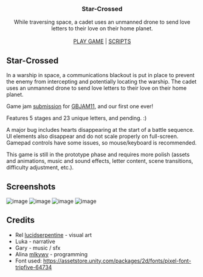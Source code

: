 <br/>
<p align="center">
  <h3 align="center">Star-Crossed</h3>

  <p align="center">
    While traversing space, a cadet uses an unmanned drone to send love letters to their love on their home planet.
    <br/>
    <br/>
    <a href="https://mlkywy.itch.io/star-crossed">PLAY GAME</a> 
    |
    <a href="https://github.com/mlkywy/Star-Crossed/tree/main/Assets/Scripts">SCRIPTS</a>
  </p>
</p>

## Star-Crossed

In a warship in space, a communications blackout is put in place to prevent the enemy from intercepting and potentially locating the warship. The cadet uses an unmanned drone to send love letters to their love on their home planet.

Game jam [submission](https://itch.io/jam/gbjam-11/rate/2281170) for [GBJAM11](https://itch.io/jam/gbjam-11), and our first one ever!

Features 5 stages and 23 unique letters, and pending. :)

A major bug includes hearts disappearing at the start of a battle sequence. UI elements also disappear and do not scale properly on full-screen. Gamepad controls have some issues, so mouse/keyboard is recommended.

This game is still in the prototype phase and requires more polish (assets and animations, music and sound effects, letter content, scene transitions, difficulty adjustment, etc.).

## Screenshots
![image](https://github.com/user-attachments/assets/16b07175-ce56-4d88-863a-e600fe9b633c)
![image](https://github.com/user-attachments/assets/b747eee6-eae7-46ce-9100-cfe83a1070df)
![image](https://github.com/user-attachments/assets/e029dfbf-ff1b-4dc4-9e60-0a50a6b11398)
![image](https://github.com/user-attachments/assets/6a55bc34-89f7-495a-81f4-56ffb7862137)


## Credits

- Rel [lucidserpentine](https://lucidserpentine.itch.io/) - visual art
- Luka - narrative
- Gary - music / sfx
- Alina [mlkywy](https://mlkywy.itch.io/) - programming
- Font used: https://assetstore.unity.com/packages/2d/fonts/pixel-font-tripfive-64734

